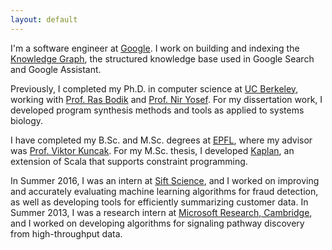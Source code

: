 ```yaml
---
layout: default
---
```


I'm a software engineer at [Google]. I work on building and indexing the [Knowledge Graph][kg], the structured knowledge base used in Google Search and Google Assistant.

Previously, I completed my Ph.D. in computer science at [UC Berkeley], working with [Prof. Ras Bodik][bodik] and [Prof. Nir Yosef][yosef]. For my dissertation work, I developed program synthesis methods and tools as applied to systems biology.

I have completed my B.Sc. and M.Sc. degrees at [EPFL], where my advisor was [Prof. Viktor Kuncak][kuncak]. For my M.Sc. thesis, I developed [Kaplan], an extension of Scala that supports constraint programming.

In Summer 2016, I was an intern at [Sift Science], and I worked on improving and accurately evaluating machine learning algorithms for fraud detection, as well as developing tools for efficiently summarizing customer data. In Summer 2013, I was a research intern at [Microsoft Research, Cambridge][msr cambridge], and I worked on developing algorithms for signaling pathway discovery from high-throughput data.

[Google]: https://www.google.com/
[kg]: https://googleblog.blogspot.com/2012/05/introducing-knowledge-graph-things-not.html
[EPFL]: http://www.epfl.ch
[UC Berkeley]: http://www.eecs.berkeley.edu
[Sift Science]: https://siftscience.com
[msr cambridge]: https://www.microsoft.com/en-us/research/lab/microsoft-research-cambridge/
[bodik]: http://homes.cs.washington.edu/~bodik
[yosef]: http://www.cs.berkeley.edu/~niryosef
[kuncak]: http://lara.epfl.ch/~kuncak
[plse]: http://uwplse.org/
[uw]: https://www.cs.washington.edu/
[kaplan]: papers/KoksalETAL12ConstraintsAsControl.pdf

